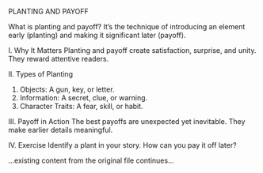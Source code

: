 PLANTING AND PAYOFF

What is planting and payoff? It’s the technique of introducing an element early (planting) and making it significant later (payoff).

I. Why It Matters
Planting and payoff create satisfaction, surprise, and unity. They reward attentive readers.

II. Types of Planting
1. Objects: A gun, key, or letter.
2. Information: A secret, clue, or warning.
3. Character Traits: A fear, skill, or habit.

III. Payoff in Action
The best payoffs are unexpected yet inevitable. They make earlier details meaningful.

IV. Exercise
Identify a plant in your story. How can you pay it off later?

...existing content from the original file continues...
